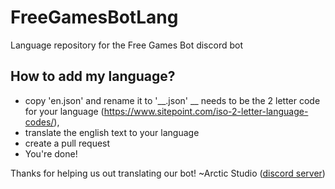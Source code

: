 # FreeGamesBotLang
Language repository for the Free Games Bot discord bot

## **How to add my language?**
* copy 'en.json' and rename it to '__.json' __ needs to be the 2 letter code for your language (https://www.sitepoint.com/iso-2-letter-language-codes/),
* translate the english text to your language
* create a pull request
* You're done!

Thanks for helping us out translating our bot!
~Arctic Studio ([discord server](https://discordapp.com/invite/wzF9qfC))
